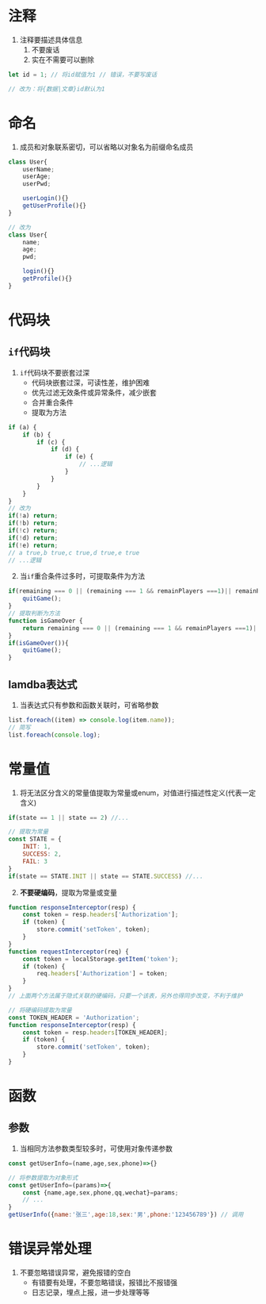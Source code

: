 # 注释
1. 注释要描述具体信息
   1. 不要废话
   2. 实在不需要可以删除
```js
let id = 1; // 将id赋值为1 // 错误，不要写废话

// 改为：将{数据|文章}id默认为1
```

# 命名
1. 成员和对象联系密切，可以省略以对象名为前缀命名成员
```js
class User{
    userName;
    userAge;
    userPwd;

    userLogin(){}
    getUserProfile(){}
}

// 改为
class User{
    name;
    age;
    pwd;

    login(){}
    getProfile(){}
}
```

# 代码块
## `if`代码块
1. `if`代码块不要嵌套过深
   * 代码块嵌套过深，可读性差，维护困难
   * 优先过滤无效条件或异常条件，减少嵌套
   * 合并重合条件
   * 提取为方法
```js
if (a) {
    if (b) {
        if (c) {
            if (d) {
                if (e) {
                    // ...逻辑
                }
            }
        }
    }
}
// 改为
if(!a) return;
if(!b) return;
if(!c) return;
if(!d) return;
if(!e) return;
// a true,b true,c true,d true,e true
// ...逻辑
```
2. 当`if`重合条件过多时，可提取条件为方法
```js
if(remaining === 0 || (remaining === 1 && remainPlayers ===1)|| remainPlayers === 0){
    quitGame();
}
// 提取判断为方法
function isGameOver {
    return remaining === 0 || (remaining === 1 && remainPlayers ===1)|| remainPlayers === 0;
}
if(isGameOver()){
    quitGame();
}
```
## lamdba表达式
1. 当表达式只有参数和函数关联时，可省略参数
```js
list.foreach((item) => console.log(item.name));
// 简写
list.foreach(console.log);
```

# 常量值
1. 将无法区分含义的常量值提取为常量或enum，对值进行描述性定义(代表一定含义)
```js
if(state == 1 || state == 2) //...

// 提取为常量
const STATE = {
    INIT: 1,
    SUCCESS: 2,
    FAIL: 3
}
if(state == STATE.INIT || state == STATE.SUCCESS) //...
```

2. **不要硬编码**，提取为常量或变量
```js
function responseInterceptor(resp) {
    const token = resp.headers['Authorization'];
    if (token) {
        store.commit('setToken', token);
    }
}
function requestInterceptor(req) {
    const token = localStorage.getItem('token');
    if (token) {
        req.headers['Authorization'] = token;
    }
}
// 上面两个方法属于隐式关联的硬编码，只要一个该表，另外也得同步改变，不利于维护

// 将硬编码提取为常量
const TOKEN_HEADER = 'Authorization';
function responseInterceptor(resp) {
    const token = resp.headers[TOKEN_HEADER];
    if (token) {
        store.commit('setToken', token);
    }
}
```



# 函数
## 参数
1. 当相同方法参数类型较多时，可使用对象传递参数
```js
const getUserInfo=(name,age,sex,phone)=>{}

// 将参数提取为对象形式
const getUserInfo=(params)=>{
    const {name,age,sex,phone,qq,wechat}=params;
    // ...
}
getUserInfo({name:'张三',age:18,sex:'男',phone:'123456789'}) // 调用
```


# 错误异常处理
1. 不要忽略错误异常，避免报错的空白
   * 有错要有处理，不要忽略错误，报错比不报错强
   * 日志记录，埋点上报，进一步处理等等
